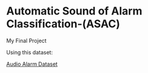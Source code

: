 # Automatic Sound of Alarm Classification-(ASAC)
My Final Project

Using this dataset:

<a href="https://doi.org/10.34740/KAGGLE/DSV/4221643">Audio Alarm Dataset</a>

